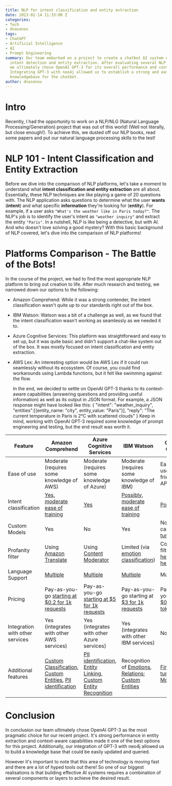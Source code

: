 ```yaml
---
title: NLP for intent classification and entity extraction
date: 2023-02-14 11:33:00 Z
categories:
- Tech
- dnasonov
tags:
- ChatGPT
- Artificial Intelligence
- AI
- Prompt Engineering
summary: Our team embarked on a project to create a chatbot AI system using NLP for
  intent detection and entity extraction. After evaluating several NLP platforms,
  we ultimately chose OpenAI GPT-3 for its overall performance and context-aware capabilities.
  Integrating GPT-3 with neo4j allowed us to establish a strong and easily updatable
  knowledgebase for the chatbot.
author: dnasonov
---
```


# Intro

Recently, I had the opportunity to work on a NLP/NLG (Natural Language Processing/Generation) project that was out of this world! (Well not literally, but close enough!). 
To achieve this, we dusted off our NLP books, read some papers and put our natural language processing skills to the test!


# NLP 101 - Intent Classification and Entity Extraction

Before we dive into the comparison of NLP platforms, let's take a moment to understand what **intent classification and entity extraction** are all about. Essentially, these NLP techniques are like playing a game of 20 questions with. The NLP application asks questions to determine what the user **wants** (**intent**) and what specific **information** they're looking for (**entity**).
For example, if a user asks `"What's the weather like in Paris today?"`. The NLP's job is to identify the user's intent as `"weather inquiry"` and extract the entity `"Paris"`.
In a nutshell, NLP is like being a detective, but with AI. And who doesn't love solving a good mystery? With this basic background of NLP covered, let's dive into the comparison of NLP platforms!

# Platforms Comparison - The Battle of the Bots!

In the course of the project, we had to find the most appropriate NLP platform to bring out creation to life. After much research and testing, we narrowed down our options to the following:

* Amazon Comprehend: While it was a strong contender, the intent classification wasn't quite up to our standards right out of the box.

* IBM Watson: Watson was a bit of a challenge as well, as we found that the intent classification wasn't working as seamlessly as we needed it to.

* Azure Cognitive Services: This platform was straightforward and easy to set up, but it was quite basic and didn't support a chat-like system out of the box. It was mostly focused on intent classification and entity extraction.

* AWS Lex: An interesting option would be AWS Lex if it could run seamlessly without its ecosystem. Of course, you could find workarounds using Lambda functions, but it felt like swimming against the flow.

  In the end, we decided to settle on OpenAI GPT-3 thanks to its context-aware capabilities (answering questions and providing useful information) as well as its output in JSON format.
  For example, a JSON response might have looked like this:
  {
  "intent": "weather_inquiry",
  "entities":\[{entity_name: "city", entity_value: "Paris"}\],
  "reply": "The current temperature in Paris is 2°C with scattered clouds"
  }
  Keep in mind, working with OpenAI GPT-3 required some knowledge of prompt engineering and testing, but the end result was worth it.

| Feature | Amazon Comprehend | Azure Cognitive Services | IBM Watson | OpenAI GPT-3 | AWS Lex |
|---------|-------------------|--------------------------|------------|--------------|-------|
| Ease of use | Moderate (requires some knowledge of AWS) | Moderate (requires some knowledge of Azure) | Moderate (requires some knowledge of IBM) | Easy (very user-friendly API) | Difficult, (requires knowledge of AWS)
| Intent classification | [Yes, moderate ease of training](https://docs.aws.amazon.com/comprehend/latest/dg/how-document-classification.html) | [Yes](https://learn.microsoft.com/en-us/azure/cognitive-services/language-service/conversational-language-understanding/quickstart?pivots=language-studio#train-your-model) | [Possibly, moderate ease of training](https://cloud.ibm.com/docs/natural-language-understanding?topic=natural-language-understanding-classifications) | [Possible](https://www.pragnakalp.com/intent-classification-paraphrasing-examples-using-gpt-3/) | [Yes](https://docs.aws.amazon.com/lexv2/latest/dg/build-intents.html) |
| Custom Models | Yes | No | Yes | No, but can be [fine tuned](https://beta.openai.com/docs/guides/fine-tuning) | Yes |
| Profanity filter | Using [Amazon Translate](https://docs.aws.amazon.com/translate/latest/dg/customizing-translations-profanity.html)| Using [Content Moderator](https://azure.microsoft.com/en-gb/products/cognitive-services/content-moderator/)| Limited (via [emotion classification](https://www.ibm.com/demos/live/natural-language-understanding/self-service/home))| Content filter, see [here](https://beta.openai.com/docs/api-reference/moderations/create) or [here](https://beta.openai.com/docs/models/content-filter)| Using [Amazon Translate](https://docs.aws.amazon.com/translate/latest/dg/customizing-translations-profanity.html)|
| Language Support | [Multiple](https://docs.aws.amazon.com/comprehend/latest/dg/supported-languages.html) | [Multiple](https://learn.microsoft.com/en-us/azure/cognitive-services/language-service/conversational-language-understanding/language-support) | [Multiple](https://cloud.ibm.com/docs/natural-language-understanding?topic=natural-language-understanding-language-support) | Multiple | [Multiple](https://docs.aws.amazon.com/lexv2/latest/dg/how-languages.html) |
| Pricing | Pay-as-you-go [starting at $0.2 for 1k requests](https://aws.amazon.com/comprehend/pricing/) | Pay-as-you-go [starting at $5 for 1k requests](https://azure.microsoft.com/en-us/pricing/details/cognitive-services/language-service/) | Pay-as-you-go starting at [$3 for 1k requests](https://www.ibm.com/uk-en/cloud/watson-natural-language-understanding/pricing#:\~:text=Tier%201:%20USD%200.003/%20NLU,item%20for%20next%205,000,001\+%20items) | Pay-as-you-go [at $0.02 / 1k tokens](https://openai.com/api/pricing/) | Pay-as-you-go [starting at $0.75 for 1k requests](https://aws.amazon.com/lex/pricing/)|
| Integration with other services | Yes (integrates with other AWS services) | Yes (integrates with other Azure services) | Yes (integrates with other IBM services) | No | Yes (integrates with other AWS services) |
Additional features| [Custom Classification](https://docs.aws.amazon.com/comprehend/latest/dg/how-document-classification.html), [Custom Entities](https://docs.aws.amazon.com/comprehend/latest/dg/custom-entity-recognition.html), [PII identification](https://aws.amazon.com/comprehend/features/?refid=a7f57dee-fc58-4084-9037-cb552d58a5d5#PII_Identification_and_Redaction) | [PII identification](https://learn.microsoft.com/en-us/azure/cognitive-services/language-service/personally-identifiable-information/overview), [Entity Linking](https://learn.microsoft.com/en-us/azure/cognitive-services/language-service/entity-linking/overview), [Custom Entity Recognition](https://learn.microsoft.com/en-us/azure/cognitive-services/language-service/conversational-language-understanding/quickstart?pivots=rest-api)| Recognition of [Emotions](https://cloud.ibm.com/apidocs/natural-language-understanding#emotion), [Relations](https://cloud.ibm.com/apidocs/natural-language-understanding#relations); [Custom Entities](https://cloud.ibm.com/docs/natural-language-understanding?topic=natural-language-understanding-entities-and-relations) | [Fine tuning](https://beta.openai.com/docs/guides/fine-tuning), [Moderation](https://beta.openai.com/docs/guides/moderation/overview) | [Multi turn dialog](https://aws.amazon.com/lex/features/), [Intent and slot lifecycle management](https://aws.amazon.com/lex/features/) |

# Conclusion

In conclusion our team ultimately chose OpenAI GPT-3 as the most pragmatic choice for our recent project. It's strong performance in entity extraction and context-aware capabilities made it one of the best options for this project. Additionally, our integration of GPT-3 with neo4j allowed  us to build a knowledge base that could be easily updated and queried.

However it's important  to note that this area of technology is moving fast and there are a lot of hyped tools out there! So one of our biggest realisations is that building effective AI systems requires a combination of several components or layers to achieve the desired result.